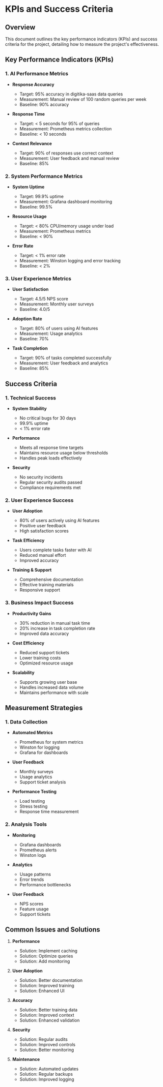 # KPIs and Success Criteria

## Overview

This document outlines the key performance indicators (KPIs) and success criteria for the project, detailing how to measure the project's effectiveness.

## Key Performance Indicators (KPIs)

### 1. AI Performance Metrics

- **Response Accuracy**

  - Target: 95% accuracy in digitika-saas data queries
  - Measurement: Manual review of 100 random queries per week
  - Baseline: 90% accuracy

- **Response Time**

  - Target: < 5 seconds for 95% of queries
  - Measurement: Prometheus metrics collection
  - Baseline: < 10 seconds

- **Context Relevance**
  - Target: 90% of responses use correct context
  - Measurement: User feedback and manual review
  - Baseline: 85%

### 2. System Performance Metrics

- **System Uptime**

  - Target: 99.9% uptime
  - Measurement: Grafana dashboard monitoring
  - Baseline: 99.5%

- **Resource Usage**

  - Target: < 80% CPU/memory usage under load
  - Measurement: Prometheus metrics
  - Baseline: < 90%

- **Error Rate**
  - Target: < 1% error rate
  - Measurement: Winston logging and error tracking
  - Baseline: < 2%

### 3. User Experience Metrics

- **User Satisfaction**

  - Target: 4.5/5 NPS score
  - Measurement: Monthly user surveys
  - Baseline: 4.0/5

- **Adoption Rate**

  - Target: 80% of users using AI features
  - Measurement: Usage analytics
  - Baseline: 70%

- **Task Completion**
  - Target: 90% of tasks completed successfully
  - Measurement: User feedback and analytics
  - Baseline: 85%

## Success Criteria

### 1. Technical Success

- **System Stability**

  - No critical bugs for 30 days
  - 99.9% uptime
  - < 1% error rate

- **Performance**

  - Meets all response time targets
  - Maintains resource usage below thresholds
  - Handles peak loads effectively

- **Security**
  - No security incidents
  - Regular security audits passed
  - Compliance requirements met

### 2. User Experience Success

- **User Adoption**

  - 80% of users actively using AI features
  - Positive user feedback
  - High satisfaction scores

- **Task Efficiency**

  - Users complete tasks faster with AI
  - Reduced manual effort
  - Improved accuracy

- **Training & Support**
  - Comprehensive documentation
  - Effective training materials
  - Responsive support

### 3. Business Impact Success

- **Productivity Gains**

  - 30% reduction in manual task time
  - 20% increase in task completion rate
  - Improved data accuracy

- **Cost Efficiency**

  - Reduced support tickets
  - Lower training costs
  - Optimized resource usage

- **Scalability**
  - Supports growing user base
  - Handles increased data volume
  - Maintains performance with scale

## Measurement Strategies

### 1. Data Collection

- **Automated Metrics**

  - Prometheus for system metrics
  - Winston for logging
  - Grafana for dashboards

- **User Feedback**

  - Monthly surveys
  - Usage analytics
  - Support ticket analysis

- **Performance Testing**
  - Load testing
  - Stress testing
  - Response time measurement

### 2. Analysis Tools

- **Monitoring**

  - Grafana dashboards
  - Prometheus alerts
  - Winston logs

- **Analytics**

  - Usage patterns
  - Error trends
  - Performance bottlenecks

- **User Feedback**
  - NPS scores
  - Feature usage
  - Support tickets

## Common Issues and Solutions

1. **Performance**

   - Solution: Implement caching
   - Solution: Optimize queries
   - Solution: Add monitoring

2. **User Adoption**

   - Solution: Better documentation
   - Solution: Improved training
   - Solution: Enhanced UI

3. **Accuracy**

   - Solution: Better training data
   - Solution: Improved context
   - Solution: Enhanced validation

4. **Security**

   - Solution: Regular audits
   - Solution: Improved controls
   - Solution: Better monitoring

5. **Maintenance**
   - Solution: Automated updates
   - Solution: Regular backups
   - Solution: Improved logging

